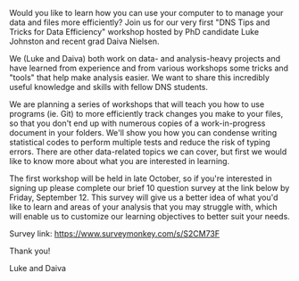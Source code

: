 Would you like to learn how you can use your computer to to manage your data and files more efficiently? Join us for our very first "DNS Tips and Tricks for Data Efficiency" workshop hosted by PhD candidate Luke Johnston and recent grad Daiva Nielsen.

We (Luke and Daiva) both work on data- and analysis-heavy projects and have learned from experience and from various workshops some tricks and "tools" that help make analysis easier. We want to share this incredibly useful knowledge and skills with fellow DNS students.


We are planning a series of workshops that will teach you how to use programs (ie. Git) to more efficiently track changes you make to your files, so that you don't end up with numerous copies of a work-in-progress document in your folders. We'll show you how you can condense writing statistical codes to perform multiple tests and reduce the risk of typing errors. There are other data-related topics we can cover, but first we would like to know more about what you are interested in learning.


The first workshop will be held in late October, so if you're interested in signing up please complete our brief 10 question survey at the link below by Friday, September 12. This survey will give us a better idea of what you'd like to learn and areas of your analysis that you may struggle with, which will enable us to customize our learning objectives to better suit your needs.


Survey link: https://www.surveymonkey.com/s/S2CM73F


Thank you!

Luke and Daiva
